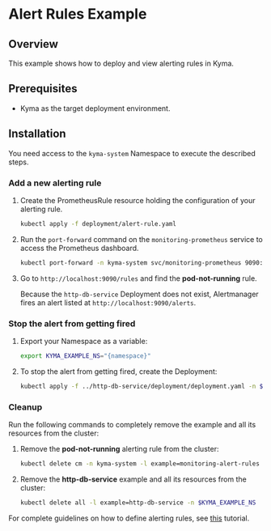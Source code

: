 # Alert Rules Example

## Overview

This example shows how to deploy and view alerting rules in Kyma.

## Prerequisites

* Kyma as the target deployment environment.

## Installation

You need access to the `kyma-system` Namespace to execute the described steps.

### Add a new alerting rule

1. Create the PrometheusRule resource holding the configuration of your alerting rule. 

    ```bash
    kubectl apply -f deployment/alert-rule.yaml
    ```

2. Run the `port-forward` command on the `monitoring-prometheus` service to access the Prometheus dashboard.

    ```bash
    kubectl port-forward -n kyma-system svc/monitoring-prometheus 9090:9090
    ```

3. Go to `http://localhost:9090/rules` and find the **pod-not-running** rule.

    Because the `http-db-service` Deployment does not exist, Alertmanager fires an alert listed at `http://localhost:9090/alerts`.

### Stop the alert from getting fired

1. Export your Namespace as a variable:

    ```bash
    export KYMA_EXAMPLE_NS="{namespace}"
    ```

2. To stop the alert from getting fired, create the Deployment:

    ```bash
    kubectl apply -f ../http-db-service/deployment/deployment.yaml -n $KYMA_EXAMPLE_NS
    ```

### Cleanup

Run the following commands to completely remove the example and all its resources from the cluster:

1. Remove the **pod-not-running** alerting rule from the cluster:

    ```bash
    kubectl delete cm -n kyma-system -l example=monitoring-alert-rules
    ```

2. Remove the **http-db-service** example and all its resources from the cluster:

    ```bash
    kubectl delete all -l example=http-db-service -n $KYMA_EXAMPLE_NS
    ```

For complete guidelines on how to define alerting rules, see [this](https://kyma-project.io/docs/kyma/latest/03-tutorials/00-observability/obsv-03-define-alerting-rules-monitor/) tutorial.
